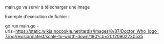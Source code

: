main.go va servir à télécharger une image

Exemple d'execution de fichier :

go run main.go -urls=https://static.wikia.nocookie.net/tardis/images/8/87/Doctor_Who_logo_7.jpg/revision/latest/scale-to-width-down/180?cb=20120902230535

